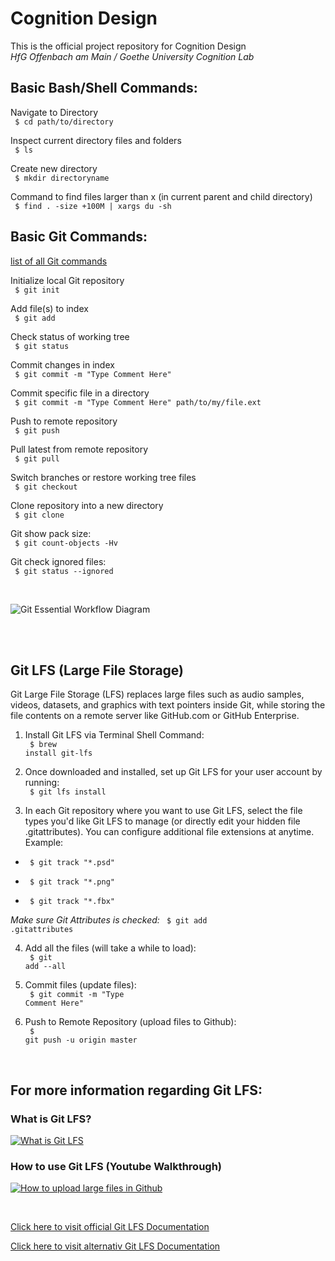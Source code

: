 # Cognition Design
This is the official project repository for Cognition Design <br> *HfG Offenbach am Main / Goethe University Cognition Lab*

## Basic Bash/Shell Commands:
<p> Navigate to Directory <br> <code> $ cd path/to/directory </code> </p>

<p> Inspect current directory files and folders <br> <code> $ ls </code> </p>

<p> Create new directory <br> <code> $ mkdir directoryname </code> </p>

<p> Command to find files larger than x (in current parent and child directory) <br> <code> $ find . -size +100M | xargs du -sh </code> </p>



## Basic Git Commands:

[list of all Git commands](https://git-scm.com/docs)

<p> Initialize local Git repository <br> <code> $ git init </code> </p>

<p> Add file(s) to index <br> <code> $ git add <file> </code> </p>

<p> Check status of working tree <br> <code> $ git status </code> </p>

<p> Commit changes in index <br> <code> $ git commit -m "Type Comment Here" </code> </p>

<p> Commit specific file in a directory <br> <code> $ git commit -m "Type Comment Here" path/to/my/file.ext </code> </p>

<p> Push to remote repository <br> <code> $ git push </code> </p>

<p> Pull latest from remote repository <br> <code> $ git pull </code> </p>

<p> Switch branches or restore working tree files <br> <code> $ git checkout </code> </p>

<p> Clone repository into a new directory <br> <code> $ git clone </code> </p>

<p> Git show pack size: <br> <code> $ git count-objects -Hv </code> </p>

<p> Git check ignored files: <br> <code> $ git status --ignored </code> </p>


<br> 

![Git Essential Workflow Diagram](https://it.mathworks.com/help/matlab/matlab_prog/srcctrl_git_diagram.png)

<br> 

<br> 

## Git LFS (Large File Storage)

<p> Git Large File Storage (LFS) replaces large files such as audio samples, videos, datasets, and graphics with text pointers inside Git, while storing the file contents on a remote server like GitHub.com or GitHub Enterprise. </p>


1. Install Git LFS via Terminal Shell Command: <br>
<code> $ brew install git-lfs </code>

2. Once downloaded and installed, set up Git LFS for your user account by running: <br>
<code> $ git lfs install </code>

3. In each Git repository where you want to use Git LFS, select the file types you'd like Git LFS to manage (or directly edit your hidden file .gitattributes). You can configure additional file extensions at anytime. Example: <br>

- <code> $ git track "*.psd" </code> <br>

- <code> $ git track "*.png" </code> <br>

- <code> $ git track "*.fbx" </code> <br>

*Make sure Git Attributes is checked:*
<code> $ git add .gitattributes </code>

4. Add all the files (will take a while to load): <br>
<code> $ git add --all </code>

5. Commit files (update files): <br>
<code> $ git commit -m "Type Comment Here" </code>
  
6. Push to Remote Repository (upload files to Github): <br>
<code> $ git push -u origin master </code>
  
<br> 

## For more information regarding Git LFS:

### What is Git LFS?
[![What is Git LFS](https://img.youtube.com/vi/9gaTargV5BY/0.jpg)](https://www.youtube.com/watch?v=9gaTargV5BY)

### How to use Git LFS (Youtube Walkthrough)
[![How to upload large files in Github](https://img.youtube.com/vi/W4RCeVSs1Fg/0.jpg)](https://www.youtube.com/watch?v=W4RCeVSs1Fg)

<br>

[Click here to visit official Git LFS Documentation](https://git-lfs.github.com/)

[Click here to visit alternativ Git LFS Documentation](https://www.atlassian.com/git/tutorials/git-lfs#clone-respository)
